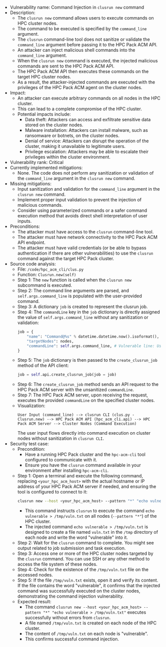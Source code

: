- Vulnerability name: Command Injection in `clusrun new` command
- Description:
  - The `clusrun new` command allows users to execute commands on HPC cluster nodes.
  - The command to be executed is specified by the `command_line` argument.
  - The `clusrun` command-line tool does not sanitize or validate the `command_line` argument before passing it to the HPC Pack ACM API.
  - An attacker can inject malicious shell commands into the `command_line` argument.
  - When the `clusrun new` command is executed, the injected malicious commands are sent to the HPC Pack ACM API.
  - The HPC Pack ACM API then executes these commands on the target HPC cluster nodes.
  - As a result, the attacker-injected commands are executed with the privileges of the HPC Pack ACM agent on the cluster nodes.
- Impact:
  - An attacker can execute arbitrary commands on all nodes in the HPC cluster.
  - This can lead to a complete compromise of the HPC cluster.
  - Potential impacts include:
    - Data theft: Attackers can access and exfiltrate sensitive data stored on the cluster nodes.
    - Malware installation: Attackers can install malware, such as ransomware or botnets, on the cluster nodes.
    - Denial of service: Attackers can disrupt the operation of the cluster, making it unavailable to legitimate users.
    - Privilege escalation: Attackers may be able to escalate their privileges within the cluster environment.
- Vulnerability rank: Critical
- Currently implemented mitigations:
  - None. The code does not perform any sanitization or validation of the `command_line` argument in the `clusrun new` command.
- Missing mitigations:
  - Input sanitization and validation for the `command_line` argument in the `clusrun new` command.
  - Implement proper input validation to prevent the injection of malicious commands.
  - Consider using parameterized commands or a safer command execution method that avoids direct shell interpretation of user inputs.
- Preconditions:
  - The attacker must have access to the `clusrun` command-line tool.
  - The attacker must have network connectivity to the HPC Pack ACM API endpoint.
  - The attacker must have valid credentials (or be able to bypass authentication if there are other vulnerabilities) to use the `clusrun` command against the target HPC Pack cluster.
- Source code analysis:
  - File: `/code/hpc_acm_cli/clus.py`
  - Function: `Clusrun.new(self)`
  - Step 1: The `new` function is called when the `clusrun new` subcommand is executed.
  - Step 2: The command line arguments are parsed, and `self.args.command_line` is populated with the user-provided command.
  - Step 3: A dictionary `job` is created to represent the clusrun job.
  - Step 4: The `commandLine` key in the `job` dictionary is directly assigned the value of `self.args.command_line` without any sanitization or validation:
    ```python
    job = {
        "name": "Command@%s" % datetime.datetime.now().isoformat(),
        "targetNodes": nodes,
        "commandLine": self.args.command_line, # Vulnerable line: User input directly used
    }
    ```
  - Step 5: The `job` dictionary is then passed to the `create_clusrun_job` method of the API client:
    ```python
    job = self.api.create_clusrun_job(job = job)
    ```
  - Step 6: The `create_clusrun_job` method sends an API request to the HPC Pack ACM server with the unsanitized `commandLine`.
  - Step 7: The HPC Pack ACM server, upon receiving the request, executes the provided `commandLine` on the specified cluster nodes.
  - Visualization:
    ```
    User Input (command_line) --> clusrun CLI (clus.py - Clusrun.new) --> HPC Pack ACM API (hpc_acm_cli.api) --> HPC Pack ACM Server --> Cluster Nodes (Command Execution)
    ```
    The user input flows directly into command execution on cluster nodes without sanitization in `clusrun CLI`.
- Security test case:
  - Precondition:
    - Have a running HPC Pack cluster and the `hpc-acm-cli` tool configured to communicate with it.
    - Ensure you have the `clusrun` command available in your environment after installing `hpc-acm-cli`.
  - Step 1: Open a terminal and execute the following command, replacing `<your_hpc_acm_host>` with the actual hostname or IP address of your HPC Pack ACM server if needed, and ensuring the tool is configured to connect to it:
    ```bash
    clusrun new --host <your_hpc_acm_host> --pattern "*" "echo vulnerable > /tmp/vuln.txt"
    ```
    - This command instructs `clusrun` to execute the command `echo vulnerable > /tmp/vuln.txt` on all nodes (`--pattern "*"`) of the HPC cluster.
    - The injected command `echo vulnerable > /tmp/vuln.txt` is designed to create a file named `vuln.txt` in the `/tmp` directory of each node and write the word "vulnerable" into it.
  - Step 2: Wait for the `clusrun` command to complete. You might see output related to job submission and task execution.
  - Step 3: Access one or more of the HPC cluster nodes targeted by the `clusrun` command. You can use SSH or any other method to access the file system of these nodes.
  - Step 4: Check for the existence of the `/tmp/vuln.txt` file on the accessed nodes.
  - Step 5: If the file `/tmp/vuln.txt` exists, open it and verify its content. If the file contains the word "vulnerable", it confirms that the injected command was successfully executed on the cluster nodes, demonstrating the command injection vulnerability.
  - Expected result:
    - The command `clusrun new --host <your_hpc_acm_host> --pattern "*" "echo vulnerable > /tmp/vuln.txt"` executes successfully without errors from `clusrun`.
    - A file named `/tmp/vuln.txt` is created on each node of the HPC cluster.
    - The content of `/tmp/vuln.txt` on each node is "vulnerable".
    - This confirms successful command injection.